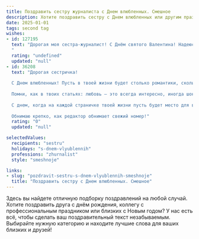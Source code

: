 ```yaml
---
title: Поздравить сестру журналиста с Днем влюбленных. Смешное
description: Хотите поздравить сестру с Днем влюбленных или другим праздником? Наш ИИ создаст незабываемое поздравление, а вы обязательно выделитесь среди других.  
date: 2025-01-01
tags: second tag
wishes:
- id: 127195
  text: "Дорогая моя сестра-журналист! С Днём святого Валентина! Надеюсь, твой романтический репортаж о сегодняшнем дне полон ярких красок, острых ощущений и, конечно же, эксклюзивных подробностей о том, кто же покорил твоё сердце (или,  на худой конец, чьи конфеты ты слопала первой!).  Пусть любовь будет твоим главным источником вдохновения, а  «сенсации» в личной жизни только приятные!
  "
  rating: "undefined"
  updated: "null"
- id: 36208
  text: "Дорогая сестричка!
  
  С Днем влюбленных! Пусть в твоей жизни будет столько романтики, сколько новостей в утреннем выпуске! Желаю, чтобы в сердце у тебя всегда жили только самые светлые и искренние чувства, а в карьере — только горячие темы и захватывающие сюжеты.
  
  Помни, как в твоих статьях: любовь — это всегда интересно, иногда шокирующе, но главное — не бояться экспериментировать! Так что не забывай, что любовь — это лучшее интервью, а страсть — самый яркий заголовок!
  
  С днем, когда на каждой страничке твоей жизни пусть будет место для волнения, смеха и, конечно, захватывающих гонок на эмоциях. Пусть сердце стучит в ритме «репортаж о любви»!
  
  Обнимаю крепко, как редактор обнимает свежий номер!"
  rating: "0"
  updated: "null"

selectedValues:
  recipients: "sestru"
  holidays: "s-dnem-vlyublennih"
  professions: "zhurnalist"
  style: "smeshnoje"

links:
- slug: "pozdravit-sestru-s-dnem-vlyublennih-smeshnoje"
  title: "Поздравить сестру с Днем влюбленных. Смешное"
---
```


Здесь вы найдете отличную подборку поздравлений на любой случай. 
Хотите поздравить друга с днём рождения, коллегу с профессиональным праздником или близких с Новым годом? У нас есть всё, чтобы сделать ваш поздравительный текст незабываемым. Выбирайте нужную категорию и находите лучшие слова для ваших близких и друзей!
